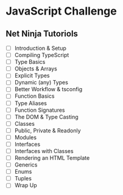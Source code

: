 # JavaScript Challenge

## Net Ninja Tutoriols
- [ ] Introduction & Setup
- [ ] Compiling TypeScript
- [ ] Type Basics
- [ ] Objects & Arrays
- [ ] Explicit Types
- [ ] Dynamic (any) Types
- [ ] Better Workflow & tsconfig
- [ ] Function Basics
- [ ] Type Aliases
- [ ] Function Signatures
- [ ] The DOM & Type Casting
- [ ] Classes
- [ ] Public, Private & Readonly
- [ ] Modules
- [ ] Interfaces
- [ ] Interfaces with Classes
- [ ] Rendering an HTML Template
- [ ] Generics
- [ ] Enums
- [ ] Tuples
- [ ] Wrap Up